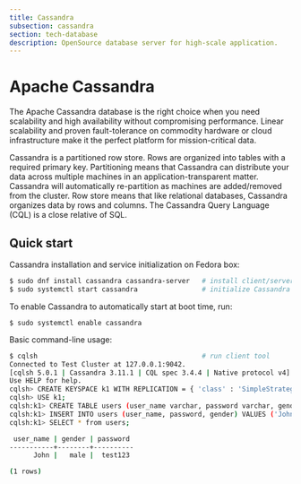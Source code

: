 ```yaml
---
title: Cassandra
subsection: cassandra
section: tech-database
description: OpenSource database server for high-scale application.
---
```


# Apache Cassandra

The Apache Cassandra database is the right choice when you need scalability and
high availability without compromising performance. Linear scalability and proven
fault-tolerance on commodity hardware or cloud infrastructure make it the perfect
platform for mission-critical data.

Cassandra is a partitioned row store. Rows are organized into tables with
a required primary key. Partitioning means that Cassandra can distribute your
data across multiple machines in an application-transparent matter. Cassandra
will automatically re-partition as machines are added/removed from the cluster.
Row store means that like relational databases, Cassandra organizes data by
rows and columns. The Cassandra Query Language (CQL) is a close relative of SQL.

## Quick start

Cassandra installation and service initialization on Fedora box:

```bash
$ sudo dnf install cassandra cassandra-server   # install client/server
$ sudo systemctl start cassandra                # initialize Cassandra server
```

To enable Cassandra to automatically start at boot time, run:

```
$ sudo systemctl enable cassandra
```

Basic command-line usage:

```bash
$ cqlsh                                         # run client tool
Connected to Test Cluster at 127.0.0.1:9042.
[cqlsh 5.0.1 | Cassandra 3.11.1 | CQL spec 3.4.4 | Native protocol v4]
Use HELP for help.
cqlsh> CREATE KEYSPACE k1 WITH REPLICATION = { 'class' : 'SimpleStrategy' ,  'replication_factor' : 1 };
cqlsh> USE k1;
cqlsh:k1> CREATE TABLE users (user_name varchar, password varchar, gender varchar, PRIMARY KEY (user_name));
cqlsh:k1> INSERT INTO users (user_name, password, gender) VALUES ('John', 'test123', 'male');
cqlsh:k1> SELECT * from users;

 user_name | gender | password
-----------+--------+----------
      John |   male |  test123

(1 rows)

```
